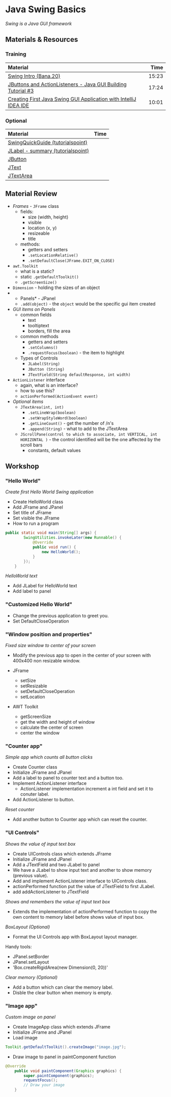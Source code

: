 # Java Swing Basics
*Swing is a Java GUI framework*

## Materials & Resources

### Training
| Material | Time |
|:-------- |-----:|
|[Swing Intro (Bana.20)](https://www.youtube.com/watch?v=3XB3in9Xqy8)|15:23|
|[JButtons and ActionListeners - Java GUI Building Tutorial #3](https://www.youtube.com/watch?v=lB0k6HuVgs8)|17:24|
|[Creating First Java Swing GUI Application with IntelliJ IDEA IDE](https://www.youtube.com/watch?v=5vSyylPPEko)|10:01|


### Optional
| Material | Time |
|:-------- |-----:|
|[SwingQuickGuide (tutorialspoint)](https://www.tutorialspoint.com/swing/swing_quick_guide.htm)||
|[JLabel - summary (tutorialspoint)](https://www.tutorialspoint.com/swing/swing_jlabel.htm)||
|[JButton](https://www.tutorialspoint.com/swing/swing_jbutton.htm)||
|[JText](https://www.tutorialspoint.com/swing/swing_jtextfield.htm)||
|[JTextArea](https://www.tutorialspoint.com/swing/swing_jtextarea.htm)||

## Material Review
- *Frames* - `JFrame` class
  - fields:
      - size (width, height)
      - visible
      - location (x, y)
      - resizeable
      - title
  - methods:
      - getters and setters
      - `.setLocationRelative()`
      - `.setDefaultClose(JFrame.EXIT_ON_CLOSE)`
- `awt.Toolkit`
  - what is a static?
  - static `.getDefaultToolkit()`
  - `.getScreenSize()`
- `Dimension` - holding the sizes of an object
- * Panels* - JPanel
  - `.add(object)` - the `object` would be the specific gui item created
- *GUI items on Panels*
  - common fields
      - text
      - tooltiptext
      - borders, fill the area
  - common methods
    - getters and setters
    - `.setColumns()`
    - `.requestFocus(boolean)` - the item to highlight
  - Types of Controls
    - `JLabel(String)`
    - `JButton (String)`
    - `JTextField(String defaultResponse, int width)`
- `ActionListener` interface
    - again, what is an interface?
    - how to use this?
    - `actionPerformed(ActionEvent event)`
- *Optional items*
    - `JTextArea(int, int)`
      - `.setLineWrap(boolean)`    
      - `.setWrapStyleWord(boolean)`
      - `.getLineCount()` - get the number of /n's
      - `.append(String)` - what to add to the JTextArea
    - `JScrollPane(control to which to associate, int VERTICAL, int HORIZONTAL )` - the control identified will be the one affected by the scroll bars
      - constants, default values
      
## Workshop
### "Hello World"
*Create first Hello World Swing application*
- Create HelloWorld class
- Add JFrame and JPanel
- Set title of JFrame
- Set visible the JFrame
- How to run a program

```java
public static void main(String[] args) {
        SwingUtilities.invokeLater(new Runnable() {
            @Override
            public void run() {
                new HelloWorld();
            }
        });
    }
```


*HelloWorld text*
- Add JLabel for HelloWorld text
- Add label to panel

### "Customized Hello World"
- Change the previous application to greet you. 
- Set DefaultCloseOperation

### "Window position and properties"
*Fixed size window to center of your screen*
- Modify the previous app to open in the center of your screen with 400x400 non resizable window.
- JFrame
  - setSize
  - setResizable
  - setDefaultCloseOperation
  - setLocation

- AWT Toolkit
  - getScreenSize
  - get the width and height of window
  - calculate the center of screen
  - center the window

### "Counter app"
*Simple app which counts all button clicks*
- Create Counter class
- Initialize JFrame and JPanel
- Add a label to panel to counter text and a button too.
- Implement ActionListener interface
  - ActionListener implementation increment a int field and set it to conuter label.
- Add ActionListener to button.

*Reset counter*
- Add another button to Counter app which can reset the counter.

### "UI Controls"
*Shows the value of input text box*
- Create UIControls class which extends JFrame
- Initialize JFrame and JPanel
- Add a JTextField and two JLabel to panel
- We have a JLabel to show input text and another to show memory (previous value).
- Add and implement ActionListener interface to UIControls class.
- actionPerformed function put the value of JTextField to first JLabel.
- add addActionListener to JTextField

*Shows and remembers the value of input text box*
- Extends the implementation of actionPerformed function to copy the own content to memory label before shows value of input box.

*BoxLayout (Optional)*
- Format the UI Controls app with BoxLayout layout manager.

Handy tools:
  - JPanel.setBorder
  - JPanel.setLayout
  - 'Box.createRigidArea(new Dimension(0, 20))'
  
*Clear memory (Optional)*
- Add a button which can clear the memory label.
- Disble the clear button when memory is empty.

### "Image app"
*Custom image on panel*
- Create ImageApp class which extends JFrame
- Initialize JFrame and JPanel
- Load image

```java
Toolkit.getDefaultToolkit().createImage("image.jpg");
```

- Draw image to panel in paintComponent function
```java
@Override
    public void paintComponent(Graphics graphics) {
        super.paintComponent(graphics);
        requestFocus();
        // Draw your image
    }
```

